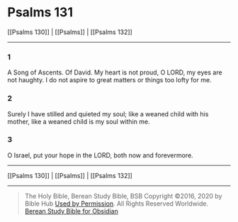 # Psalms 131

[[Psalms 130]] | [[Psalms]] | [[Psalms 132]]

---

### 1
A Song of Ascents. Of David. My heart is not proud, O LORD, my eyes are not haughty. I do not aspire to great matters or things too lofty for me.

### 2
Surely I have stilled and quieted my soul; like a weaned child with his mother, like a weaned child is my soul within me.

### 3
O Israel, put your hope in the LORD, both now and forevermore.

---

[[Psalms 130]] | [[Psalms]] | [[Psalms 132]]

---

> The Holy Bible, Berean Study Bible, BSB
> Copyright &copy;2016, 2020 by Bible Hub
> [Used by Permission](https://berean.bible/terms.htm). All Rights Reserved Worldwide.
> [Berean Study Bible for Obsidian](https://github.com/gapmiss/berean-study-bible-for-obsidian)

